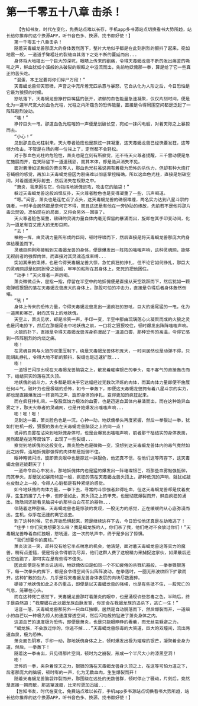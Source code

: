 # 第一千零五十八章 击杀！
        【告知书友，时代在变化，免费站点难以长存，手机app多书源站点切换看书大势所趋，站长给你推荐的这个换源APP，听书音色多、换源、找书都好使！】
       第一千零五十八章击杀！
       随着天毒蝎龙兽那庞大的身体轰然落下，整片大地似乎都是在此刻剧烈的颤抖了起来，宛如地震一般，一道道手臂粗壮的裂缝自其落下之处不断的蔓延而出...
       身体将大地砸出一个巨大的深坑，眼睛上传来的剧痛，令得天毒蝎龙兽不断的发出痛苦的嘶吼之声，鲜血犹如小溪般的从破裂的眼眶之中溢流而出，先前地妖傀那一拳，算是给了它一些真正的苦头吃。
       “混蛋，本王定要将你们碎尸万段！”
       天毒蝎龙兽仰天怒啸，声音之中充斥着无匹杀意与暴怒，它自从化为人形之后，今日恐怕是它最为狼狈的时候。
       怒吼落下，天毒蝎龙兽狰狞巨嘴猛的张开，浓郁的血色能量急速凝聚，仅仅片刻时间，便是化为一道半尺宽大的血色光柱，光柱之内所蕴含的恐怖能量，直接是令得周围空间都是泛起了一阵阵剧烈波动。
       “嗤！”
       狰狞巨头一甩，那道血色光柱嗤的一声便是划破长空，宛如一抹闪电般，对着天际之上暴掠而去。
       “小心！”
       见到那血色光柱射来，天火尊者脸庞也是掠过一抹凝重，这天毒蝎龙兽已经快要发狂，这等倾力攻击，不管是在场的哪一位挨上了，定然都不会轻松。
       对于那血色光柱的危险性，萧炎也是立刻有所察觉，还不待天火尊者提醒，三千雷动便是急忙施展而开，在天际留下一道道残影，而其本体，却是诡异消失不见。
       面对着滑如泥鳅般的萧炎等人，那血色光柱虽说拥有着极为恐怖的杀伤力，但却有种大炮打苍蝇般的感觉，再加上天毒蝎龙兽因为剧痛难以彻底掌控精确，所以这血色光柱，直接是划破空间，对着遥遥天际射去，然后消失在视野之中。
       “萧炎，我来困在它，你指挥地妖傀进攻，攻击它的脑袋！”
       躲过天毒蝎龙兽这般凶悍反扑，天火尊者脸色也是变得凝重了一些，沉声喝道。
       “嗯。”闻言，萧炎也是连忙点了点头，这天毒蝎龙兽的确很难缠，两名实力达到八星斗宗的强者，一时半会居然都是奈何它不得，而且这还是有他在一旁协助的缘故，先前若不是他将那片毒云焚毁，恐怕现在的局面，又将会另外一回事了。
       天火尊者脸色凝重，磅礴的灵魂力量自体内毫无保留的暴涌而出，旋即在其手印变动间，化为一道足有百丈庞大的无形巨网。
       “去！”
       袖袍一挥，由灵魂力量所形成的巨网，顿时呼啸而下，然后直接是将天毒蝎龙兽那庞大的身体给覆盖而下。
       灵魂巨网刚刚接触到天毒蝎龙兽的身体，便是爆发出一阵阵的嗤嗤声响，这种灵魂网，能够无视前者的强悍肉体，而直接对其灵魂造成束缚...
       突如其来的束缚，也是令得天毒蝎龙兽大惊，急忙疯狂的挣扎，但不论它如何挣扎，那巨大的灵魂网却是如同跗骨之蛆般，牢牢的粘附在其身体上，死死的把他困住。
       “动手！”天火尊者一声厉喝。
       萧炎微微点头，屈指一指，停留在半空中的地妖傀便是直接从天空跳跃而下，然后犹如一颗炮弹般狠狠的落在天毒蝎龙兽庞大的身体上，那股可怕的冲击力，直接是令得后者身体轰然倒塌。
       “吼！”
       身体上传来的恐怖力量，令得天毒蝎龙兽发出一道疯狂的怒吼，巨大的蝎尾猛的一甩，化为一道黑影寒芒，射向其背上的地妖傀。
       天空上，萧炎见状，却是冷笑一声，手印一变，半空中那由琉璃莲心火凝聚而成的火狼之灵也是闪电掠下，然后在那蝎尾击中地妖傀之前，一口将之狠狠咬住，顿时爆发出阵阵嗤嗤声响。
       火狼的扑下，直接是令得天毒蝎龙兽浑身弥漫起了一道道白雾，那种恐怖的高温，令得它感到一阵阵剧烈的灼烧之痛。
       嘭！
       在灵魂巨网与火狼的双重压制下，绕是天毒蝎龙兽体积庞大，一时间居然也是动弹不得，只能胡乱挣扎，令得大地不断的颤抖，裂缝也是迅速扩散...
       嘭！
       一道银芒闪掠出现在天毒蝎龙兽脑袋之上，散发着璀璨银芒的拳头，毫不客气的直接轰击而下，结结实实的落在其头顶。
       地妖傀的战斗力，大多都是取决于它这幅经过无数次淬炼的肉体，而其肉体力量即便不施展任何斗气，破坏力也是极端的恐怖，如今一拳轰下，即便这天毒蝎龙兽拥有着八星斗宗的实力，那也是直接爆发出一阵哀鸣之声，旋即身体的挣扎，变得更加的疯狂起来。
       而在疯狂挣扎间，一股股腐蚀力极浓的血雾，也是迅速自其体内暴涌而出，而在这种诡异血雾之下，那天火尊者的灵魂网，也是开始爆发出嗤嗤声响...
       嘭！嘭！嘭！
       见到这一幕，萧炎脸色也是一沉，心神一动，地妖傀拳头再度紧握，然后一拳狠过一拳，犹如打桩机一般，狠狠的轰击在天毒蝎龙兽脑袋之上的同一点！
       诡异的血雾在沾染到地妖傀身体时，也是会爆发出嗤嗤声响，前者那干枯结实的身体表面，居然都是在这等腐蚀下，出现了一些裂缝...
       察觉到地妖傀的这般变化，萧炎脸色也是微微一变，没想到这天毒蝎龙兽体内的毒气竟然如此之凶悍，连地妖傀那强悍的肉体都是抵御不住。
       眼神略微闪烁，旋即萧炎眼中也是掠过一抹狠色，他还真不信，在他们这等阵容下，这天毒蝎龙兽还能翻天了！
       一道命令自心中发出，那地妖傀体内也是猛的爆发出一阵璀璨银芒，将那些血雾勉强抵御，而其拳头，却是犹如暴雨倾盆一般，疯狂的落在天毒蝎龙兽头顶上，那种低沉的声响，就犹如敲在皮鼓之上一般，令得人心脏都是有种紧缩的感觉。
       如今地妖傀的肉体力量，一拳下去，寻常的斗宗强者非得吐血，但这天毒蝎龙兽却是仗着皮厚，生生的接了几十拳，但即便如此，其头顶之上的甲壳，也是彻底爆裂而开，鲜血疯狂的涌出，隐隐间还能看见脑袋中的那些白白花花的器物...
       伴随着这种剧痛，天毒蝎龙兽也是惊骇的发现，一股无力的感觉，正在缓缓的从心底弥漫而出，生机，似乎在迅速的离它远去。
       到了这种时候，它也开始恐惧起来，若是继续这样下去，今日恐怕他还真是在劫难逃了！
       “住手！你们究竟想要怎么样？我是蝎龙族的人，你们杀了我，他们绝对不会放过你们！”天毒蝎龙兽睁着血红独眼，怒吼道，这一次的吼声中，终于是多出了惊惧。
       “我们想要你的魔核。”
       萧炎淡淡一笑，却并没有给它半点喘息的机会，他清楚，面对着天毒蝎龙兽这等实力的魔兽，稍有点差错，便是将会令得前功尽弃，他们这群人费了这般精力来捕捉这家伙，如果最后还让它给跑了，那可实在是有些得不偿失。
       因此即便是在萧炎说话间，地妖傀依旧是如同一个不知疲倦的杀戮机器般，一拳拳狠狠落下，每一次拳头的挥下，都是会令得空间传出阵阵波动，在拳落时，一圈无形波纹四下扩散而开，这种扩散的劲力，几乎是将天毒蝎龙兽身体表层的肉块尽数震碎。
       硬接了地妖傀如此之多的重击，即便是以天毒蝎龙兽的强横，也是有些抵不住，一股死亡的气息，笼罩在心头。
       而在这种死亡感觉下，天毒蝎龙兽那盯着萧炎的眼中，也是涌现许些怨毒之色，半晌后，终于是森然道：“我摩蝎在此以蝎龙族血脉发誓，你定会在我蝎龙族的追杀下，逃亡一生！”
       话音一落，天毒蝎龙兽那另外一只血红独眼，居然是自动脱落而下，然后爆裂而开，一道细小的血芒以一种极为惊人的速度穿透空间，然后闪电般的钻进了萧炎身体之内。
       这道血芒的速度极为恐怖，即便是萧炎，也是只能眼睁睁的看着，而无丝毫躲避之力。
       “蝎龙族，不会放过你的，你逃不掉...”天毒蝎龙兽怨毒的大笑道，巨大的双瞳间，流出两道血泉，极为恐怖。
       萧炎面色阴寒，手印一动，那地妖傀身体之上，顿时爆发出极为璀璨的银芒，凝聚着全身力道，然后，一拳轰下！
       随着这一拳击出，只见得那片空间，顿时为之崩裂，形成一个半尺大小的漆黑空洞！
       嘭！
       恐怖的一拳，夹杂着惊天之力，狠狠的落在天毒蝎龙兽身头顶之上，在这等可怕力道之下，后者那庞大的脑袋，顿时嘭的一声，化为无数血肉，生生爆裂而开！
       随着天毒蝎龙兽脑袋炸裂而开，那围绕在远处的无数兽群，顿时停止了骚动，片刻后，竟然是直接一拥而散，那逃窜速度，比来时更加迅猛...
       【告知书友，时代在变化，免费站点难以长存，手机app多书源站点切换看书大势所趋，站长给你推荐的这个换源APP，听书音色多、换源、找书都好使！】